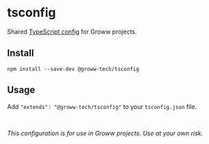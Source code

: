 # tsconfig

Shared [TypeScript config](https://www.typescriptlang.org/docs/handbook/tsconfig-json.html) for Groww projects.

## Install

```
npm install --save-dev @groww-tech/tsconfig
```

## Usage
Add `"extends": "@groww-tech/tsconfig"` to your `tsconfig.json` file.

<br>

*This configuration is for use in Groww projects. Use at your own risk.*
